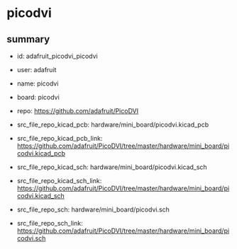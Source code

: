 # picodvi
 
## summary 
* id: adafruit_picodvi_picodvi
* user: adafruit
* name: picodvi
* board: picodvi
* repo: https://github.com/adafruit/PicoDVI
* src_file_repo_kicad_pcb: hardware/mini_board/picodvi.kicad_pcb
* src_file_repo_kicad_pcb_link: https://github.com/adafruit/PicoDVI/tree/master/hardware/mini_board/picodvi.kicad_pcb
* src_file_repo_kicad_sch: hardware/mini_board/picodvi.kicad_sch
* src_file_repo_kicad_sch_link: https://github.com/adafruit/PicoDVI/tree/master/hardware/mini_board/picodvi.kicad_sch

* src_file_repo_sch: hardware/mini_board/picodvi.sch
* src_file_repo_sch_link: https://github.com/adafruit/PicoDVI/tree/master/hardware/mini_board/picodvi.sch






